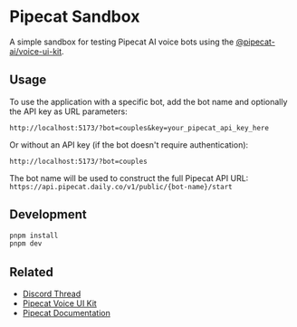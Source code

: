 # Pipecat Sandbox

A simple sandbox for testing Pipecat AI voice bots using the [@pipecat-ai/voice-ui-kit](https://github.com/pipecat-ai/voice-ui-kit).

## Usage

To use the application with a specific bot, add the bot name and optionally the API key as URL parameters:

```
http://localhost:5173/?bot=couples&key=your_pipecat_api_key_here
```

Or without an API key (if the bot doesn't require authentication):

```
http://localhost:5173/?bot=couples
```

The bot name will be used to construct the full Pipecat API URL: `https://api.pipecat.daily.co/v1/public/{bot-name}/start`

## Development

```bash
pnpm install
pnpm dev
```

## Related

- [Discord Thread](https://discord.com/channels/1239284677165056021/1260602628803395645/1403775704247697539)
- [Pipecat Voice UI Kit](https://github.com/pipecat-ai/voice-ui-kit)
- [Pipecat Documentation](https://pipecat.ai/)
